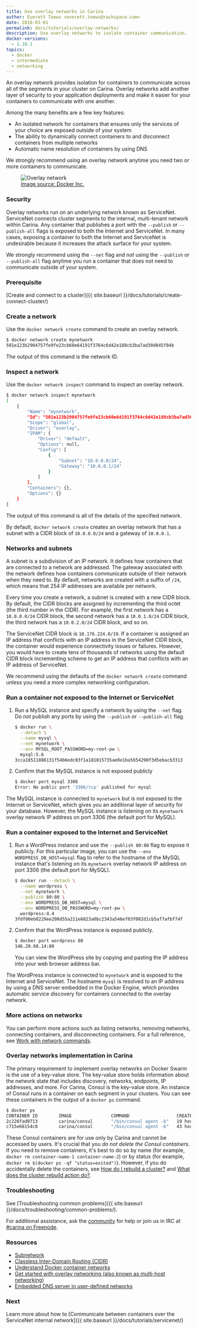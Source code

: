 ```yaml
---
title: Use overlay networks in Carina
author: Everett Toews <everett.toews@rackspace.com>
date: 2016-03-01
permalink: docs/tutorials/overlay-networks/
description: Use overlay networks to isolate container communication.
docker-versions:
  - 1.10.1
topics:
  - docker
  - intermediate
  - networking
---
```


An overlay network provides isolation for containers to communicate across all of the segments in your cluster on Carina. Overlay networks add another layer of security to your application deployments and make it easier for your containers to communicate with one another.

Among the many benefits are a few key features:

* An isolated network for containers that ensures only the services of your choice are exposed outside of your system
* The ability to dynamically connect containers to and disconnect containers from multiple networks
* Automatic name resolution of containers by using DNS

We strongly recommend using an overlay network anytime you need two or more containers to communicate.

<figure>
  <img src="{% asset_path weekly-news/overlay-network.png %}" alt="Overlay network"/>
  <figcaption>
  <a href="https://docs.docker.com/engine/userguide/networking/dockernetworks/#an-overlay-network" target="_blank_">Image source: Docker Inc.</a>
  </figcaption>
</figure>

### Security

Overlay networks run on an underlying network known as ServiceNet. ServiceNet connects cluster segments to the internal, multi-tenant network within Carina. Any container that publishes a port with the `--publish` or `--publish-all` flags is exposed to both the Internet and ServiceNet. In many cases, exposing a container to both the Internet and ServiceNet is undesirable because it increases the attack surface for your system.

We strongly recommend using the `--net` flag and _not_ using the `--publish` or `--publish-all` flag anytime you run a container that does not need to communicate outside of your system.

### Prerequisite

[Create and connect to a cluster]({{ site.baseurl }}/docs/tutorials/create-connect-cluster/)

### Create a network

Use the `docker network create` command to create an overlay network.

```bash
$ docker network create mynetwork
501e123b2904757fe9fe23cb60e64191f3764c6d42e188cb3ba7ad30d845f84b
```

The output of this command is the network ID.

### Inspect a network

Use the `docker network inspect` command to inspect an overlay network.

```bash
$ docker network inspect mynetwork
[
    {
        "Name": "mynetwork",
        "Id": "501e123b2904757fe9fe23cb60e64191f3764c6d42e188cb3ba7ad30d845f84b",
        "Scope": "global",
        "Driver": "overlay",
        "IPAM": {
            "Driver": "default",
            "Options": null,
            "Config": [
                {
                    "Subnet": "10.0.0.0/24",
                    "Gateway": "10.0.0.1/24"
                }
            ]
        },
        "Containers": {},
        "Options": {}
    }
]
```

The output of this command is all of the details of the specified network.

By default, `docker network create` creates an overlay network that has a subnet with a CIDR block of `10.0.0.0/24` and a gateway of `10.0.0.1`.

### Networks and subnets

A subnet is a subdivision of an IP network. It defines how containers that are connected to a network are addressed. The gateway associated with the network defines how containers communicate outside of their network when they need to. By default, networks are created with a suffix of `/24`, which means that 254 IP addresses are available per network.

Every time you create a network, a subnet is created with a new CIDR block. By default, the CIDR blocks are assigned by incrementing the third octet (the third number in the CIDR). For example, the first network has a `10.0.0.0/24` CIDR block, the second network has a `10.0.1.0/24` CIDR block, the third network has a `10.0.2.0/24` CIDR block, and so on.

The ServiceNet CIDR block is `10.176.224.0/19`. If a container is assigned an IP address that conflicts with an IP address in the ServiceNet CIDR block, the container would experience connectivity issues or failures. However, you would have to create tens of thousands of networks using the default CIDR block incrementing scheme to get an IP address that conflicts with an IP address of ServiceNet.

We recommend using the defaults of the `docker network create` command unless you need a more complex networking configuration.

### Run a container not exposed to the Internet or ServiceNet

1. Run a MySQL instance and specify a network by using the `--net` flag. Do _not_ publish any ports by using the `--publish` or `--publish-all` flag.

    ```bash
    $ docker run \
      --detach \
      --name mysql \
      --net mynetwork \
      --env MYSQL_ROOT_PASSWORD=my-root-pw \
      mysql:5.6
    3cca18511886131f54b6edc03f1a181015735ae0e1ba5654290f3d5ebacb3313
    ```

1. Confirm that the MySQL instance is not exposed publicly

    ```bash
    $ docker port mysql 3306
    Error: No public port '3306/tcp' published for mysql
    ```

The MySQL instance is connected to `mynetwork` but is not exposed to the Internet or ServiceNet, which gives you an additional layer of security for your database. However, the MySQL instance is listening on its `mynetwork` overlay network IP address on port 3306 (the default port for MySQL).

### Run a container exposed to the Internet and ServiceNet

1. Run a WordPress instance and use the `--publish 80:80` flag to expose it publicly. For this particular image, you can use the `--env WORDPRESS_DB_HOST=mysql` flag to refer to the hostname of the MySQL instance that's listening on its `mynetwork` overlay network IP address on port 3306 (the default port for MySQL).

    ```bash
    $ docker run --detach \
      --name wordpress \
      --net mynetwork \
      --publish 80:80 \
      --env WORDPRESS_DB_HOST=mysql \
      --env WORDPRESS_DB_PASSWORD=my-root-pw \
      wordpress:4.4
    3fdf00eb8229ee208d55a211e6823a0bc2343a546ef03f082d1cb5af7afbf74f
    ```

1. Confirm that the WordPress instance is exposed publicly.

    ```bash
    $ docker port wordpress 80
    146.20.68.14:80
    ```

    You can view the WordPress site by copying and pasting the IP address into your web browser address bar.

The WordPress instance is connected to `mynetwork` and is exposed to the Internet and ServiceNet. The hostname `mysql` is resolved to an IP address by using a DNS server embedded in the Docker Engine, which provides automatic service discovery for containers connected to the overlay network.

### More actions on networks

You can perform more actions such as listing networks, removing networks, connecting containers, and disconnecting containers. For a full reference, see [Work with network commands](https://docs.docker.com/engine/userguide/networking/work-with-networks/).

### Overlay networks implementation in Carina

The primary requirement to implement overlay networks on Docker Swarm is the use of a key-value store. The key-value store holds information about the network state that includes discovery, networks, endpoints, IP addresses, and more. For Carina, Consul is the key-value store. An instance of Consul runs in a container on each segment in your clusters. You can see these containers in the output of a `docker ps` command.

```bash
$ docker ps
CONTAINER ID        IMAGE               COMMAND                  CREATED             STATUS              PORTS               NAMES
2c226fad0713        carina/consul       "/bin/consul agent -b"   19 hours ago        Up 19 hours                             96afcb76-6483-443e-941d-df9f803a4628-n2/carina-svcd
c715e66154c8        carina/consul       "/bin/consul agent -b"   43 hours ago        Up 43 hours                             96afcb76-6483-443e-941d-df9f803a4628-n1/carina-svcd
```

These Consul containers are for use only by Carina and cannot be accessed by users. It's crucial that you _do not delete the Consul containers_. If you need to remove containers, it's best to do so by name (for example, `docker rm container-name-1 container-name-2`) or by status (for example, `docker rm $(docker ps -qf "status=exited")`). However, if you do accidentally delete the containers, see [How do I rebuild a cluster?]({{site.baseurl}}/docs/reference/faq/#how-do-i-rebuild-a-cluster) and [What does the cluster rebuild action do?]({{site.baseurl}}/docs/reference/faq/#what-does-the-cluster-rebuild-action-do).

### Troubleshooting

See [Troubleshooting common problems]({{ site.baseurl }}/docs/troubleshooting/common-problems/).

For additional assistance, ask the [community](https://community.getcarina.com/) for help or join us in IRC at [#carina on Freenode](http://webchat.freenode.net/?channels=carina).

### Resources

* [Subnetwork](https://en.wikipedia.org/wiki/Subnetwork)
* [Classless Inter-Domain Routing (CIDR)](https://en.wikipedia.org/wiki/Classless_Inter-Domain_Routing)
* [Understand Docker container networks](https://docs.docker.com/engine/userguide/networking/dockernetworks/)
* [Get started with overlay networking (also known as multi-host networking)](https://docs.docker.com/engine/userguide/networking/get-started-overlay/)
* [Embedded DNS server in user-defined networks](https://docs.docker.com/engine/userguide/networking/configure-dns/)

### Next

Learn more about how to [Communicate between containers over the ServiceNet internal network]({{ site.baseurl }}/docs/tutorials/servicenet/)
